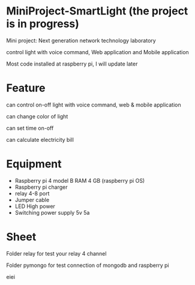 # MiniProject-SmartLight (the project is in progress)
Mini project: Next generation network technology laboratory

control light with voice command, Web application and Mobile application

Most code installed at raspberry pi, I will update later

# Feature
can control on-off light with voice command, web & mobile application

can change color of light

can set time on-off

can calculate electricity bill

# Equipment
  - Raspberry pi 4 model B RAM 4 GB (raspberry pi OS)
  - Raspberry pi charger
  - relay 4-8 port
  - Jumper cable
  - LED High power
  - Switching power supply 5v 5a

# Sheet
Folder relay for test your relay 4 channel

Folder pymongo for test connection of mongodb and raspberry pi

eiei
